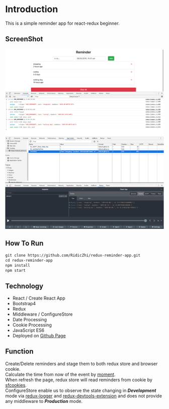 
# Introduction

This is a simple reminder app for react-redux beginner.

## ScreenShot
![Image text](https://raw.githubusercontent.com/RidicZhi/redux-reminder-app/master/Screen%20Shot%202019-05-08%20at%2010.01.57%20pm.png)
![Image text](https://raw.githubusercontent.com/RidicZhi/redux-reminder-app/master/Screen%20Shot%202019-05-08%20at%2010.02.49%20pm.png)
![Image text](https://raw.githubusercontent.com/RidicZhi/redux-reminder-app/master/Screen%20Shot%202019-05-08%20at%2010.10.16%20pm.png)

## How To Run

```
git clone https://github.com/RidicZhi/redux-reminder-app.git
cd redux-reminder-app
npm install
npm start
```

## Technology

* React / Create React App
* Bootstrap4
* Redux
* Middleware / ConfigureStore
* Date Processing
* Cookie Processing
* JavaScript ES6
* Deployed on [Github Page](https://ridiczhi.github.io/redux-reminder-app)

## Function
Create/Delete reminders and stage them to both redux store and browser cookie.  
Calculate the time from now of the event by [moment](https://momentjs.com/).  
When refresh the page, redux store will read reminders from cookie by [sfcookies](https://www.npmjs.com/package/sfcookies).  
ConfigureStore enable us to observe the state changing in ***Development*** mode via [redux-logger](https://github.com/LogRocket/redux-logger) and [redux-devtools-extension](https://github.com/zalmoxisus/redux-devtools-extension) and does not provide any middleware to ***Production*** mode.

